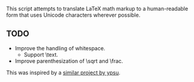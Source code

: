 This script attempts to translate LaTeX math markup to a human-readable form 
that uses Unicode characters wherever possible.

TODO
----

* Improve the handling of whitespace.
  - Support \text.
* Improve parenthesization of \sqrt and \frac.


This was inspired by a [similar project by ypsu][1].

[1]: https://github.com/ypsu/latex-to-unicode
